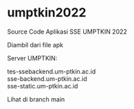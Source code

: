 # umptkin2022
Source Code Aplikasi SSE UMPTKIN 2022



Diambil dari file apk 

Server UMPTKIN:

tes-ssebackend.um-ptkin.ac.id <br>
sse-backend.um-ptkin.ac.id <br>
sse-static.um-ptkin.ac.id

Lihat di branch main
